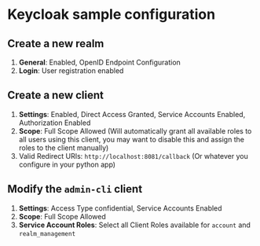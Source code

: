 # Keycloak sample configuration

## Create a new realm
1. **General**: Enabled, OpenID Endpoint Configuration
2. **Login**: User registration enabled
## Create a new client
1. **Settings**: Enabled, Direct Access Granted, Service Accounts Enabled, Authorization Enabled
2. **Scope**: Full Scope Allowed (Will automatically grant all available roles to all users using this client, you may want to disable this and assign the roles to the 
   client manually)
3. Valid Redirect URIs: `http://localhost:8081/callback` (Or whatever you configure in your python app)
## Modify the `admin-cli` client
1. **Settings**: Access Type confidential, Service Accounts Enabled
2. **Scope**: Full Scope Allowed
3. **Service Account Roles**: Select all Client Roles available for `account` and `realm_management`
